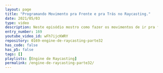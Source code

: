 ```yaml
---
layout: page
title: "Programando Movimento pra Frente e pra Trás no Raycasting."
date: 2021/05/03
type: video
description: Neste episódio mostro como fazer os movimentos de ir pra frente e para trás na engine de raycasting.
entry_number: 169
youtube_video_id: wFh7ijcKWRY
repository: 0169-engine-de-raycasting-parte32
has_code: false
has_p5: false
tags: []
playlists: [Engine de Raycasting]
permalink: /engine-de-raycasting-parte32/
---
```

